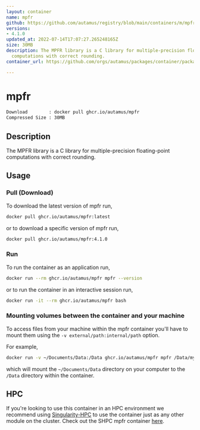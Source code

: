 ```yaml
---
layout: container
name: mpfr
github: https://github.com/autamus/registry/blob/main/containers/m/mpfr/spack.yaml
versions:
- 4.1.0
updated_at: 2022-07-14T17:07:27.265248165Z
size: 30MB
description: The MPFR library is a C library for multiple-precision floating-point
  computations with correct rounding.
container_url: https://github.com/orgs/autamus/packages/container/package/mpfr

---
```

# mpfr
```bash 
Download        : docker pull ghcr.io/autamus/mpfr
Compressed Size : 30MB
```

## Description
The MPFR library is a C library for multiple-precision floating-point computations with correct rounding.

## Usage
### Pull (Download)
To download the latest version of mpfr run,

```bash
docker pull ghcr.io/autamus/mpfr:latest
```

or to download a specific version of mpfr run,

```bash
docker pull ghcr.io/autamus/mpfr:4.1.0
```
### Run
To run the container as an application run,
```bash
docker run --rm ghcr.io/autamus/mpfr mpfr --version
```

or to run the container in an interactive session run,
```bash
docker run -it --rm ghcr.io/autamus/mpfr bash
```

### Mounting volumes between the container and your machine
To access files from your machine within the mpfr container you'll have to mount them using the `-v external/path:internal/path` option.

For example,
```bash
docker run -v ~/Documents/Data:/Data ghcr.io/autamus/mpfr mpfr /Data/myData.csv
```
which will mount the `~/Documents/Data` directory on your computer to the `/Data` directory within the container.

## HPC
If you're looking to use this container in an HPC environment we recommend using [Singularity-HPC](https://singularity-hpc.readthedocs.io) to use the container just as any other module on the cluster. Check out the SHPC mpfr container [here](https://singularityhub.github.io/singularity-hpc/r/ghcr.io-autamus-mpfr/).
